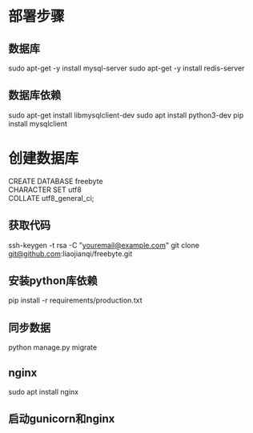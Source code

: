 # 部署步骤

## 数据库
sudo apt-get -y install mysql-server
sudo apt-get -y install redis-server

## 数据库依赖
sudo apt-get install libmysqlclient-dev
sudo apt install python3-dev
pip install mysqlclient

# 创建数据库
CREATE DATABASE freebyte \
CHARACTER SET utf8\
COLLATE utf8_general_ci; 

## 获取代码
ssh-keygen -t rsa -C "youremail@example.com"
git clone git@github.com:liaojianqi/freebyte.git

## 安装python库依赖
pip install -r requirements/production.txt

## 同步数据
python manage.py migrate

## nginx
sudo apt install nginx

## 启动gunicorn和nginx